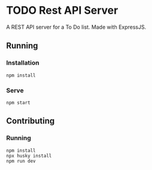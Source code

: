 # TODO Rest API Server
A REST API server for a To Do list. Made with ExpressJS.

## Running
### Installation
```
npm install
```

### Serve
```
npm start
```

## Contributing
### Running
```
npm install
npx husky install
npm run dev
```
